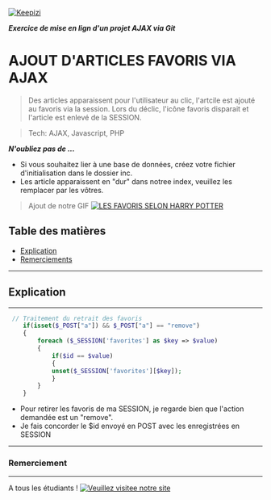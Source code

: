 <a href="www.keepizi.com"><img src="https://www.keepizi.com/wp-content/uploads/2018/08/Logo-Keepizi_violet_mobile.png" alt="Keepizi"></a>

***Exercice de mise en lign d'un projet AJAX via Git***

# AJOUT D'ARTICLES FAVORIS VIA AJAX
> Des articles apparaissent pour l'utilisateur au clic, l'artcile est ajouté au favoris via la session. Lors du déclic, l'icône favoris disparait et l'article est enlevé de la SESSION. 

> Tech: AJAX, Javascript, PHP

***N'oubliez pas de ...***
- Si vous souhaitez lier à une base de données, créez votre fichier d'initialisation dans le dossier inc.
- Les article apparaissent en "dur" dans notree index, veuillez les remplacer par les vôtres.

> Ajout de notre GIF [![LES FAVORIS SELON HARRY POTTER](https://media.giphy.com/media/8VjxKsr4HdZqU/giphy.gif)]()

## Table des matières

- [Explication](#explication)
- [Remerciements](#remerciements)

---
## Explication
---

```PHP
 // Traitement du retrait des favoris
    if(isset($_POST["a"]) && $_POST["a"] == "remove")
    {
        foreach ($_SESSION['favorites'] as $key => $value)
        {
            if($id == $value)
            {
            unset($_SESSION['favorites'][$key]);
            }
        }
    }
```

- Pour retirer les favoris de ma SESSION, je regarde bien que l'action demandée est un "remove".
- Je fais concorder le $id envoyé en POST avec les enregistrées en SESSION

---
### Remerciement
---

A tous les étudiants !
[![Veuillez visitee notre site](https://media.giphy.com/media/WTlH9XMLIAD4I/giphy.gif)](https://www.keepizi.com)